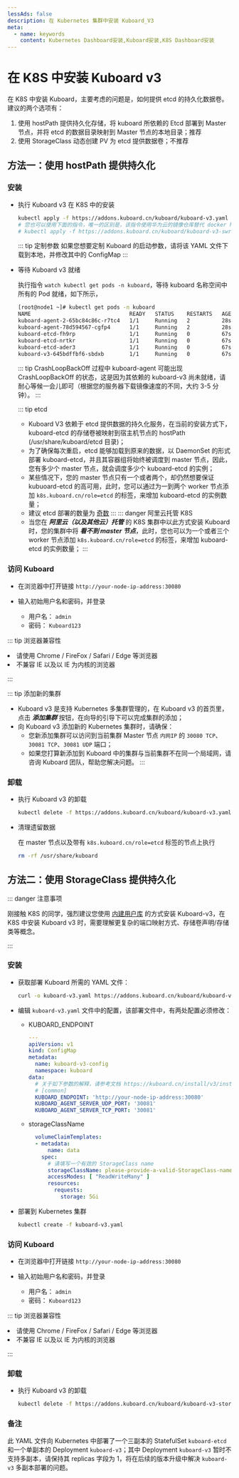 ```yaml
---
lessAds: false
description: 在 Kubernetes 集群中安装 Kuboard_V3
meta:
  - name: keywords
    content: Kubernetes Dashboard安装,Kuboard安装,K8S Dashboard安装
---
```


# 在 K8S 中安装 Kuboard v3

<AdSenseTitle/>

在 K8S 中安装 Kuboard，主要考虑的问题是，如何提供 etcd 的持久化数据卷。建议的两个选项有：
1. 使用 hostPath 提供持久化存储，将 kuboard 所依赖的 Etcd 部署到 Master 节点，并将 etcd 的数据目录映射到 Master 节点的本地目录；<badge>推荐</badge>
2. 使用 StorageClass 动态创建 PV 为 etcd 提供数据卷；<badge type="error">不推荐</badge>

## 方法一：使用 hostPath 提供持久化

### 安装

* 执行 Kuboard v3 在 K8S 中的安装

  ```sh
  kubectl apply -f https://addons.kuboard.cn/kuboard/kuboard-v3.yaml
  # 您也可以使用下面的指令，唯一的区别是，该指令使用华为云的镜像仓库替代 docker hub 分发 Kuboard 所需要的镜像
  # kubectl apply -f https://addons.kuboard.cn/kuboard/kuboard-v3-swr.yaml
  ```

  ::: tip 定制参数
  如果您想要定制 Kuboard 的启动参数，请将该 YAML 文件下载到本地，并修改其中的 ConfigMap
  :::

* 等待 Kuboard v3 就绪

  执行指令 `watch kubectl get pods -n kuboard`，等待 kuboard 名称空间中所有的 Pod 就绪，如下所示，

  ```sh
  [root@node1 ~]# kubectl get pods -n kuboard
  NAME                               READY   STATUS    RESTARTS   AGE
  kuboard-agent-2-65bc84c86c-r7tc4   1/1     Running   2          28s
  kuboard-agent-78d594567-cgfp4      1/1     Running   2          28s
  kuboard-etcd-fh9rp                 1/1     Running   0          67s
  kuboard-etcd-nrtkr                 1/1     Running   0          67s
  kuboard-etcd-ader3                 1/1     Running   0          67s
  kuboard-v3-645bdffbf6-sbdxb        1/1     Running   0          67s
  ```

  ::: tip CrashLoopBackOff
  过程中 kuboard-agent 可能出现 CrashLoopBackOff 的状态，这是因为其依赖的 kuboard-v3 尚未就绪，请耐心等候一会儿即可（根据您的服务器下载镜像速度的不同，大约 3-5 分钟）。
  :::

  ::: tip etcd
  * Kuboard V3 依赖于 etcd 提供数据的持久化服务，在当前的安装方式下，kuboard-etcd 的存储卷被映射到宿主机节点的 hostPath (/usr/share/kuboard/etcd 目录)；
  * 为了确保每次重启，etcd 能够加载到原来的数据，以 DaemonSet 的形式部署 kuboard-etcd，并且其容器组将始终被调度到 master 节点，因此，您有多少个 master 节点，就会调度多少个 kuboard-etcd 的实例；
  * 某些情况下，您的 master 节点只有一个或者两个，却仍然想要保证 kubuoard-etcd 的高可用，此时，您可以通过为一到两个 worker 节点添加 `k8s.kuboard.cn/role=etcd` 的标签，来增加 kuboard-etcd 的实例数量；
  * 建议 etcd 部署的数量为 [奇数](https://etcd.io/docs/v3.4/faq/#what-is-failure-tolerance)
  :::
  ::: danger 阿里云托管 K8S
  * 当您在 ***阿里云（以及其他云）托管*** 的 K8S 集群中以此方式安装 Kuboard 时，您的集群中将 ***看不到 master 节点***，此时，您也可以为一个或者三个 worker 节点添加 `k8s.kuboard.cn/role=etcd` 的标签，来增加 kuboard-etcd 的实例数量；
  :::

### 访问 Kuboard

* 在浏览器中打开链接 `http://your-node-ip-address:30080`
* 输入初始用户名和密码，并登录
  
  * 用户名： `admin`
  * 密码：  `Kuboard123`

::: tip 浏览器兼容性

<li>请使用 Chrome / FireFox / Safari / Edge 等浏览器</li>
<li>不兼容 IE 以及以 IE 为内核的浏览器</li>

:::

::: tip 添加新的集群
* Kuboard v3 是支持 Kubernetes 多集群管理的，在 Kuboard v3 的首页里，点击 ***添加集群*** 按钮，在向导的引导下可以完成集群的添加；
* 向 Kuboard v3 添加新的 Kubernetes 集群时，请确保：
  * 您新添加集群可以访问到当前集群 Master 节点 `内网IP` 的 `30080 TCP`、`30081 TCP`、`30081 UDP` 端口；
  * 如果您打算新添加到 Kuboard 中的集群与当前集群不在同一个局域网，请咨询 Kuboard 团队，帮助您解决问题。
:::

### 卸载

* 执行 Kuboard v3 的卸载

  ```sh
  kubectl delete -f https://addons.kuboard.cn/kuboard/kuboard-v3.yaml
  ```
* 清理遗留数据

  在 master 节点以及带有 `k8s.kuboard.cn/role=etcd` 标签的节点上执行
  ```sh
  rm -rf /usr/share/kuboard
  ```

## 方法二：使用 StorageClass 提供持久化

::: danger 注意事项

刚接触 K8S 的同学，强烈建议您使用 [内建用户库](./install-built-in.html) 的方式安装 Kuboard-v3，在 K8S 中安装 Kuboard v3 时，需要理解更复杂的端口映射方式、存储卷声明/存储类等概念。

:::

### 安装

* 获取部署 Kuboard 所需的 YAML 文件：

  ```sh
  curl -o kuboard-v3.yaml https://addons.kuboard.cn/kuboard/kuboard-v3-storage-class.yaml
  ```

* 编辑 `kuboard-v3.yaml` 文件中的配置，该部署文件中，有两处配置必须修改：

  * KUBOARD_ENDPOINT

    ```yaml {10}
    ---
    apiVersion: v1
    kind: ConfigMap
    metadata:
      name: kuboard-v3-config
      namespace: kuboard
    data:
      # 关于如下参数的解释，请参考文档 https://kuboard.cn/install/v3/install-built-in.html
      # [common]
      KUBOARD_ENDPOINT: 'http://your-node-ip-address:30080'
      KUBOARD_AGENT_SERVER_UDP_PORT: '30081'
      KUBOARD_AGENT_SERVER_TCP_PORT: '30081'
    ```
  * storageClassName

    ``` yaml {6}
      volumeClaimTemplates:
      - metadata:
          name: data
        spec:
          # 请填写一个有效的 StorageClass name
          storageClassName: please-provide-a-valid-StorageClass-name-here
          accessModes: [ "ReadWriteMany" ]
          resources:
            requests:
              storage: 5Gi
    ```

* 部署到 Kubernetes 集群

  ```sh
  kubectl create -f kuboard-v3.yaml
  ```

### 访问 Kuboard

* 在浏览器中打开链接 `http://your-node-ip-address:30080`
* 输入初始用户名和密码，并登录
  
  * 用户名： `admin`
  * 密码：  `Kuboard123`

::: tip 浏览器兼容性

<li>请使用 Chrome / FireFox / Safari / Edge 等浏览器</li>
<li>不兼容 IE 以及以 IE 为内核的浏览器</li>

:::


### 卸载

* 执行 Kuboard v3 的卸载

  ```sh
  kubectl delete -f https://addons.kuboard.cn/kuboard/kuboard-v3-storage-class.yaml
  ```

### 备注

此 YAML 文件向 Kubernetes 中部署了一个三副本的 StatefulSet `kuboard-etcd` 和一个单副本的 Deployment `kuboard-v3`；其中 Deployment `kuboard-v3` 暂时不支持多副本，请保持其 replicas 字段为 1，将在后续的版本升级中解决 `kuboard-v3` 多副本部署的问题。
